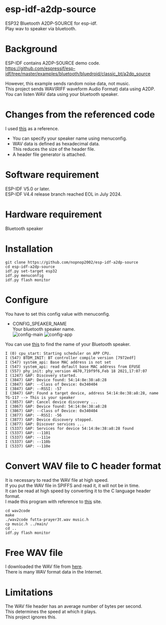 # esp-idf-a2dp-source
ESP32 Bluetooth A2DP-SOURCE for esp-idf.   
Play wav to speaker via bluetooth.   

# Background   
ESP-IDF contains A2DP-SOURCE demo code.   
https://github.com/espressif/esp-idf/tree/master/examples/bluetooth/bluedroid/classic_bt/a2dp_source

However, this example sends random noise data, not music.   
This project sends WAV(RIFF waveform Audio Format) data using A2DP.   
You can listen WAV data using your bluetooth speaker.   

# Changes from the referenced code   
I used [this](https://github.com/admiralmaggie/esp32_bt_source) as a reference.   
- You can specify your speaker name using menuconfig.   
- WAV data is defined as hexadecimal data.   
 This reduces the size of the header file.   
- A header file generator is attached.   

# Software requirement    
ESP-IDF V5.0 or later.   
ESP-IDF V4.4 release branch reached EOL in July 2024.   

# Hardware requirement    
Bluetooth speaker

# Installation
```
git clone https://github.com/nopnop2002/esp-idf-a2dp-source
cd esp-idf-a2dp-source
idf.py set-target esp32
idf.py menuconfig
idf.py flash monitor
```

# Configure
You have to set this config value with menuconfig.   
- CONFIG_SPEAKER_NAME   
Your bluetooth speaker name.   
![config-main](https://user-images.githubusercontent.com/6020549/107940288-5c267300-6fcb-11eb-9323-dd8a6cf77c9a.jpg)
![config-app](https://user-images.githubusercontent.com/6020549/107940298-5e88cd00-6fcb-11eb-8c4a-28639db1df96.jpg)   

You can use [this](https://github.com/espressif/esp-idf/tree/master/examples/bluetooth/bluedroid/classic_bt/bt_discovery) to find the name of your Bluetooth speaker.   
```
I (0) cpu_start: Starting scheduler on APP CPU.
I (547) BTDM_INIT: BT controller compile version [7972edf]
I (547) system_api: Base MAC address is not set
I (547) system_api: read default base MAC address from EFUSE
I (557) phy_init: phy_version 4670,719f9f6,Feb 18 2021,17:07:07
I (1247) GAP: Discovery started.
I (3847) GAP: Device found: 54:14:8e:38:a8:28
I (3847) GAP: --Class of Device: 0x340404
I (3847) GAP: --RSSI: -57
I (3847) GAP: Found a target device, address 54:14:8e:38:a8:28, name TG-117 --> This is your speaker
I (3857) GAP: Cancel device discovery ...
I (3867) GAP: Device found: 54:14:8e:38:a8:28
I (3867) GAP: --Class of Device: 0x340404
I (3877) GAP: --RSSI: -56
I (3877) GAP: Device discovery stopped.
I (3877) GAP: Discover services ...
I (5337) GAP: Services for device 54:14:8e:38:a8:28 found
I (5337) GAP: --1101
I (5337) GAP: --111e
I (5337) GAP: --110b
I (5337) GAP: --110e
```

# Convert WAV file to C header format   
It is necessary to read the WAV file at high speed.   
If you put the WAV file in SPIFFS and read it, it will not be in time.   
It can be read at high speed by converting it to the C language header format.   
I made this program with reference to [this](https://blog.goo.ne.jp/lm324/e/ca93257fc9861a07bb6b8f27caa7d382) site.   

```
cd wav2code
make
./wav2code futta-prayer3t.wav music.h
cp music.h ../main/
cd ..
idf.py flash monitor
```

# Free WAV file   
I downloaded the WAV file from [here](https://music.futta.net/mp3.html).   
There is many WAV format data in the Internet.   

# Limitations   
The WAV file header has an average number of bytes per second.   
This determines the speed at which it plays.   
This project ignores this.   
